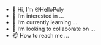 - 👋 Hi, I’m @HelloPoly
- 👀 I’m interested in ...
- 🌱 I’m currently learning ...
- 💞️ I’m looking to collaborate on ...
- 📫 How to reach me ...

<!---
HelloPoly/HelloPoly is a ✨ special ✨ repository because its `README.md` (this file) appears on your GitHub profile.
You can click the Preview link to take a look at your changes.
--->

